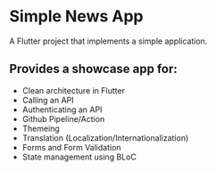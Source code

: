 # Simple News App

A Flutter project that implements a simple application.

## Provides a showcase app for: 
- Clean architecture in Flutter
- Calling an API
- Authenticating an API
- Github Pipeline/Action
- Themeing
- Translation (Localization/Internationalization)
- Forms and Form Validation
- State management using BLoC


